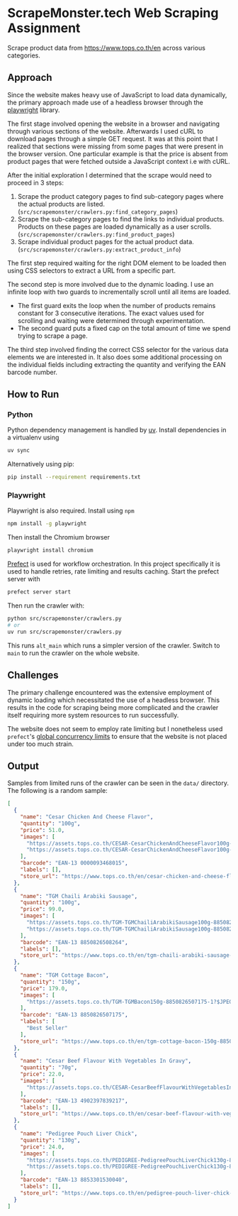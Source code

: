 # ScrapeMonster.tech Web Scraping Assignment

Scrape product data from https://www.tops.co.th/en across various categories.


## Approach

Since the website makes heavy use of JavaScript to load data dynamically, the
primary approach made use of a headless browser through the [playwright](https://playwright.dev)
library.

The first stage involved opening the website in a browser and navigating
through various sections of the website. Afterwards I used cURL to download
pages through a simple GET request. It was at this point that I realized that
sections were missing from some pages that were present in the browser version.
One particular example is that the price is absent from product pages that were
fetched outside a JavaScript context i.e with cURL.

After the initial exploration I determined that the scrape would need to
proceed in 3 steps:

1. Scrape the product category pages to find sub-category pages where the
   actual products are listed.
(`src/scrapemonster/crawlers.py:find_category_pages`)
1. Scrape the sub-category pages to find the links to individual products.
   Products on these pages are loaded dynamically as a user scrolls.(`src/scrapemonster/crawlers.py:find_product_pages`)
1. Scrape individual product pages for the actual product data. (`src/scrapemonster/crawlers.py:extract_product_info`)

The first step required waiting for the right DOM element to be loaded then
using CSS selectors to extract a URL from a specific part.


The second step is more involved due to the dynamic loading. I use an infinite
loop with two guards to incrementally scroll until all items are loaded.

- The first guard exits the loop when the number of products remains constant
  for 3 consecutive iterations. The exact values used for scrolling and waiting
  were determined through experimentation.
- The second guard puts a fixed cap on the total amount of time we spend trying
  to scrape a page.


The third step involved finding the correct CSS selector for the various
data elements we are interested in. It also does some additional processing on
the individual fields including extracting the quantity and verifying the EAN
barcode number.


## How to Run

### Python
Python dependency management is handled by [uv](https://docs.astral.sh/uv/). Install dependencies in a virtualenv
using 

```sh
uv sync
```

Alternatively using pip:

```sh
pip install --requirement requirements.txt
```

### Playwright


Playwright is also required. Install using `npm`

```sh
npm install -g playwright
```

Then install the Chromium browser

```sh
playwright install chromium
```

[Prefect](https://www.prefect.io/) is used for workflow orchestration. In this project specifically it
is used to handle retries, rate limiting and results caching. Start the prefect
server with

```sh
prefect server start
```

Then run the crawler with:

```sh
python src/scrapemonster/crawlers.py
# or
uv run src/scrapemonster/crawlers.py
```

This runs `alt_main` which runs a simpler version of the crawler. Switch to
`main` to run the crawler on the whole website.

## Challenges

The primary challenge encountered was the extensive employment of dynamic
loading which necessitated the use of a headless browser. This results in
the code for scraping being more complicated and the crawler itself
requiring more system resources to run successfully.

The website does not seem to employ rate limiting but I nonetheless used
`prefect`'s [global concurrency limits](https://docs.prefect.io/v3/develop/global-concurrency-limits) to ensure that the website is not placed
under too much strain.

## Output

Samples from limited runs of the crawler can be seen in the `data/` directory.
The following is a random sample:

```json
[
  {
    "name": "Cesar Chicken And Cheese Flavor",
    "quantity": "100g",
    "price": 51.0,
    "images": [
      "https://assets.tops.co.th/CESAR-CesarChickenAndCheeseFlavor100g-0000093468015-1",
      "https://assets.tops.co.th/CESAR-CesarChickenAndCheeseFlavor100g-0000093468015-2"
    ],
    "barcode": "EAN-13 0000093468015",
    "labels": [],
    "store_url": "https://www.tops.co.th/en/cesar-chicken-and-cheese-flavor-100g-0000093468015"
  },
  {
    "name": "TGM Chaili Arabiki Sausage",
    "quantity": "100g",
    "price": 99.0,
    "images": [
      "https://assets.tops.co.th/TGM-TGMChailiArabikiSausage100g-8850826508264-1?$JPEG$",
      "https://assets.tops.co.th/TGM-TGMChailiArabikiSausage100g-8850826508264-2?$JPEG$"
    ],
    "barcode": "EAN-13 8850826508264",
    "labels": [],
    "store_url": "https://www.tops.co.th/en/tgm-chaili-arabiki-sausage-100g-8850826508264"
  },
  {
    "name": "TGM Cottage Bacon",
    "quantity": "150g",
    "price": 179.0,
    "images": [
      "https://assets.tops.co.th/TGM-TGMBacon150g-8850826507175-1?$JPEG$"
    ],
    "barcode": "EAN-13 8850826507175",
    "labels": [
      "Best Seller"
    ],
    "store_url": "https://www.tops.co.th/en/tgm-cottage-bacon-150g-8850826507175"
  },
  {
    "name": "Cesar Beef Flavour With Vegetables In Gravy",
    "quantity": "70g",
    "price": 22.0,
    "images": [
      "https://assets.tops.co.th/CESAR-CesarBeefFlavourWithVegetablesInGravy70g-4902397839217-1"
    ],
    "barcode": "EAN-13 4902397839217",
    "labels": [],
    "store_url": "https://www.tops.co.th/en/cesar-beef-flavour-with-vegetables-in-gravy-70g-4902397839217"
  },
  {
    "name": "Pedigree Pouch Liver Chick",
    "quantity": "130g",
    "price": 24.0,
    "images": [
      "https://assets.tops.co.th/PEDIGREE-PedigreePouchLiverChick130g-8853301530040-1",
      "https://assets.tops.co.th/PEDIGREE-PedigreePouchLiverChick130g-8853301530040-2"
    ],
    "barcode": "EAN-13 8853301530040",
    "labels": [],
    "store_url": "https://www.tops.co.th/en/pedigree-pouch-liver-chick-130g-8853301530040"
  }
]
```
